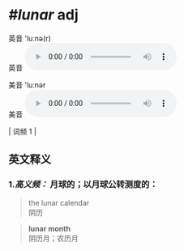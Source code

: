# ***\#lunar*** adj
英音 'luːnə(r)  
英音
<audio src="./media/lunar-B.aac" controls="controls"></audio>

美音 'luːnər  
美音
<audio src="./media/lunar.aac" controls="controls"></audio>



| 词频 1 |  

英文释义
---
### 1.*高义频：* **月球的；以月球公转测度的：**  

 > the lunar calendar  
 > 阴历    

 > **lunar month**  
 > 阴历月；农历月    



